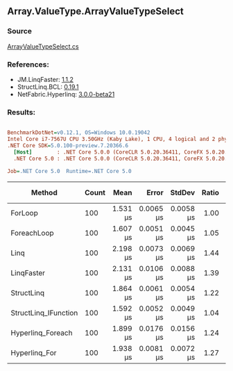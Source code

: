 ﻿## Array.ValueType.ArrayValueTypeSelect

### Source
[ArrayValueTypeSelect.cs](../LinqBenchmarks/Array/ValueType/ArrayValueTypeSelect.cs)

### References:
- JM.LinqFaster: [1.1.2](https://www.nuget.org/packages/JM.LinqFaster/1.1.2)
- StructLinq.BCL: [0.19.1](https://www.nuget.org/packages/StructLinq.BCL/0.19.1)
- NetFabric.Hyperlinq: [3.0.0-beta21](https://www.nuget.org/packages/NetFabric.Hyperlinq/3.0.0-beta21)

### Results:
``` ini

BenchmarkDotNet=v0.12.1, OS=Windows 10.0.19042
Intel Core i7-7567U CPU 3.50GHz (Kaby Lake), 1 CPU, 4 logical and 2 physical cores
.NET Core SDK=5.0.100-preview.7.20366.6
  [Host]        : .NET Core 5.0.0 (CoreCLR 5.0.20.36411, CoreFX 5.0.20.36411), X64 RyuJIT
  .NET Core 5.0 : .NET Core 5.0.0 (CoreCLR 5.0.20.36411, CoreFX 5.0.20.36411), X64 RyuJIT

Job=.NET Core 5.0  Runtime=.NET Core 5.0  

```
|               Method | Count |     Mean |     Error |    StdDev | Ratio | Code Size |  Gen 0 | Gen 1 | Gen 2 | Allocated | CacheMisses/Op | BranchMispredictions/Op |
|--------------------- |------ |---------:|----------:|----------:|------:|----------:|-------:|------:|------:|----------:|---------------:|------------------------:|
|              ForLoop |   100 | 1.531 μs | 0.0065 μs | 0.0058 μs |  1.00 |     398 B |      - |     - |     - |         - |              1 |                       1 |
|          ForeachLoop |   100 | 1.607 μs | 0.0051 μs | 0.0045 μs |  1.05 |     454 B |      - |     - |     - |         - |              0 |                       0 |
|                 Linq |   100 | 2.198 μs | 0.0073 μs | 0.0069 μs |  1.44 |    1433 B | 0.0381 |     - |     - |      80 B |              2 |                       2 |
|           LinqFaster |   100 | 2.131 μs | 0.0106 μs | 0.0088 μs |  1.39 |     831 B | 1.9226 |     - |     - |    4024 B |             11 |                       2 |
|           StructLinq |   100 | 1.864 μs | 0.0061 μs | 0.0054 μs |  1.22 |     990 B |      - |     - |     - |         - |              1 |                       1 |
| StructLinq_IFunction |   100 | 1.592 μs | 0.0052 μs | 0.0049 μs |  1.04 |     873 B |      - |     - |     - |         - |              0 |                       0 |
|    Hyperlinq_Foreach |   100 | 1.899 μs | 0.0176 μs | 0.0156 μs |  1.24 |     898 B |      - |     - |     - |         - |              1 |                       1 |
|        Hyperlinq_For |   100 | 1.938 μs | 0.0081 μs | 0.0072 μs |  1.27 |     864 B |      - |     - |     - |         - |              1 |                       1 |
